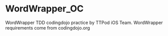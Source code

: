 WordWrapper_OC
==============

WordWrapper TDD codingdojo practice by TTPod iOS Team. WordWrapper requirements come from codingdojo.org

